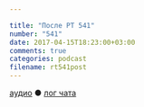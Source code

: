 ```yaml
---

title: "После РТ 541"
number: "541"
date: 2017-04-15T18:23:00+03:00
comments: true
categories: podcast
filename: rt541post
---
```

[аудио](http://cdn.radio-t.com/rt541post.mp3) ● [лог чата](http://chat.radio-t.com/logs/radio-t-541.html)
<audio src="http://cdn.radio-t.com/rt541post.mp3" preload="none"/>
